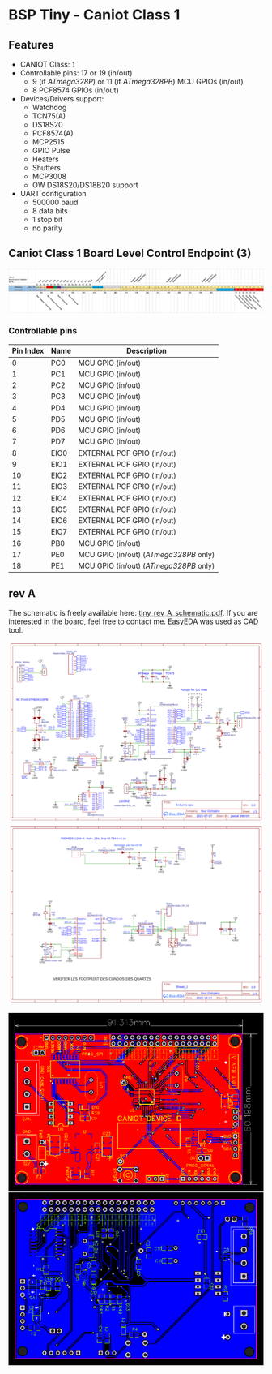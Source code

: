 # BSP Tiny - Caniot Class 1

## Features

- CANIOT Class: `1`
- Controllable pins: 17 or 19 (in/out)
    -  9 (if *ATmega328P*) or 11 (if *ATmega328PB*) MCU GPIOs (in/out)
    -  8 PCF8574 GPIOs (in/out)
- Devices/Drivers support:
    - Watchdog
    - TCN75(A)
    - DS18S20
    - PCF8574(A)
    - MCP2515
    - GPIO Pulse
    - Heaters
    - Shutters
    - MCP3008
    - OW DS18S20/DS18B20 support
- UART configuration
    - 500000 baud
    - 8 data bits
    - 1 stop bit
    - no parity

## Caniot Class 1 Board Level Control Endpoint (3)

![pics/bsp-cls1-blc.png](pics/bsp-cls1-blc.png)

### Controllable pins

| Pin Index | Name | Description                                     |
| --------- | ---- | ----------------------------------------------- |
| 0         | PC0  | MCU GPIO          (in/out)                      |
| 1         | PC1  | MCU GPIO          (in/out)                      |
| 2         | PC2  | MCU GPIO          (in/out)                      |
| 3         | PC3  | MCU GPIO          (in/out)                      |
| 4         | PD4  | MCU GPIO          (in/out)                      |
| 5         | PD5  | MCU GPIO          (in/out)                      |
| 6         | PD6  | MCU GPIO          (in/out)                      |
| 7         | PD7  | MCU GPIO          (in/out)                      |
| 8         | EIO0 | EXTERNAL PCF GPIO (in/out)                      |
| 9         | EIO1 | EXTERNAL PCF GPIO (in/out)                      |
| 10        | EIO2 | EXTERNAL PCF GPIO (in/out)                      |
| 11        | EIO3 | EXTERNAL PCF GPIO (in/out)                      |
| 12        | EIO4 | EXTERNAL PCF GPIO (in/out)                      |
| 13        | EIO5 | EXTERNAL PCF GPIO (in/out)                      |
| 14        | EIO6 | EXTERNAL PCF GPIO (in/out)                      |
| 15        | EIO7 | EXTERNAL PCF GPIO (in/out)                      |
| 16        | PB0  | MCU GPIO          (in/out)                      |
| 17        | PE0  | MCU GPIO          (in/out) (*ATmega328PB* only) |
| 18        | PE1  | MCU GPIO          (in/out) (*ATmega328PB* only) |

## rev A

The schematic is freely available here: [tiny_rev_A_schematic.pdf](res/tiny_rev_A_schematic.pdf).
If you are interested in the board, feel free to contact me. EasyEDA was used as CAD tool.

![](pics/tiny_rev_A_sch_arduino.png)
![](pics/tiny_rev_A_sch_power_can.png)

![](pics/tiny_rev_A_board_top_illus.png)
![](pics/tiny_rev_A_board_bot_illus.png)